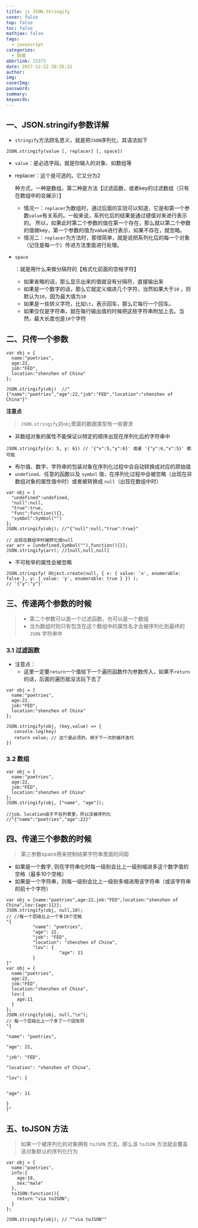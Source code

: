 ```yaml
---
title: js JSON.Stringify
cover: false
top: false
toc: false
mathjax: false
tags:
  - javascript
categories:
  - 前端
abbrlink: 23375
date: 2017-12-22 20:25:21
author:
img:
coverImg:
password:
summary:
keywords:
---
```


## 一、JSON.stringify参数详解

- `stringify`方法顾名思义，就是把`JSON`序列化，其语法如下

```
JSON.stringify(value [, replacer] [, space])
```

- `value`：是必选字段。就是你输入的对象、如数组等

- replacer：这个是可选的。它又分为2
  
  种方式，一种是数组，第二种是方法【过滤函数，或者key的过滤数组（只有在数组中的会展示）】

  - 情况一：`replacer`为数组时，通过后面的实验可以知道，它是和第一个参数`value`有关系的。一般来说，系列化后的结果是通过键值对来进行表示的。 所以，如果此时第二个参数的值在第一个存在，那么就以第二个参数的值做key，第一个参数的值为value进行表示，如果不存在，就忽略。
  - 情况二：`replacer`为方法时，那很简单，就是说把系列化后的每一个对象（记住是每一个）传进方法里面进行处理。
  
- ```
  space
  ```

  ：就是用什么来做分隔符的【格式化前面的空格字符】

  - 如果省略的话，那么显示出来的值就没有分隔符，直接输出来
  - 如果是一个数字的话，那么它就定义缩进几个字符，当然如果大于`10` ，则默认为`10`，因为最大值为`10`
  - 如果是一些转义字符，比如`\t`，表示回车，那么它每行一个回车。
  - 如果仅仅是字符串，就在每行输出值的时候把这些字符串附加上去。当然，最大长度也是`10`个字符

## 二、只传一个参数

```
var obj = {
  name:"poetries",
  age:22,
  job:"FED",
  location:"shenzhen of China"
};

JSON.stringify(obj)  //"{"name":"poetries","age":22,"job":"FED","location":"shenzhen of China"}"
```

**注意点**

> `JSON.stringify`对`obj`里面的数据类型有一些要求

- 非数组对象的属性不能保证以特定的顺序出现在序列化后的字符串中

```
JSON.stringify({x: 5, y: 6}) // '{"x":5,"y":6}' 或者 '{"y":6,"x":5}' 都可能
```

- 布尔值、数字、字符串的包装对象在序列化过程中会自动转换成对应的原始值
- `undefined`、任意的函数以及 `symbol` 值，在序列化过程中会被忽略（出现在非数组对象的属性值中时）或者被转换成 `null`（出现在数组中时）

```
var obj = {
  "undefined":undefined,
  "null":null,
  "true":true,
  "func":function(){},
  "symbol":Symbol("")
};
JSON.stringify(obj); //"{"null":null,"true":true}"

// 出现在数组中时被转化成null
var arr = [undefined,Symbol(""),function(){}];
JSON.stringify(arr); //[null,null,null]
```

- 不可枚举的属性会被忽略

```
JSON.stringify( Object.create(null, { x: { value: 'x', enumerable: false }, y: { value: 'y', enumerable: true } }) );
// '{"y":"y"}'
```

## 三、传递两个参数的时候

> - 第二个参数可以是一个过滤函数，也可以是一个数组
> - 当为数组时则只有包含在这个数组中的属性名才会被序列化到最终的 `JSON` 字符串中

### 3.1 过滤函数

- 注意点：
  - 这里一定要`return`一个值给下一个遍历函数作为参数传入，如果不`return`的话，后面的遍历就没法玩下去了

```
var obj = {
  name:"poetries",
  age:22,
  job:"FED",
  location:"shenzhen of China"
};

JSON.stringify(obj, (key,value) => {
   console.log(key)
   return value; // 这个是必须的，用于下一次的循环迭代
})
```

### 3.2 数组

```
var obj = {
  name:"poetries",
  age:22,
  job:"FED",
  location:"shenzhen of China"
};
JSON.stringify(obj, ["name", "age"]);

//job、location由于不在列表里，所以没被序列化
//"{"name":"poetries","age":22}"
```

## 四、传递三个参数的时候

> 第三参数space用来控制结果字符串里面的间距

- 如果是一个数字, 则在字符串化时每一级别会比上一级别缩进多这个数字值的空格（最多10个空格）
- 如果是一个字符串，则每一级别会比上一级别多缩进用该字符串（或该字符串的前十个字符）

```
var obj = {name:"poetries",age:22,job:"FED",location:"shenzhen of China",lov:{age:11}};
JSON.stringify(obj, null,10);
// //每一个层级比上一个多10个空格
"{
          "name": "poetries",
          "age": 22,
          "job": "FED",
          "location": "shenzhen of China",
          "lov": {
                    "age": 11
          }
}"
var obj = {
  name:"poetries",
  age:22,
  job:"FED",
  location:"shenzhen of China",
  lov:{
    age:11
  }
};
JSON.stringify(obj, null,"\n");
// 每一个层级比上一个多了一个回车符
"{

"name": "poetries",

"age": 22,

"job": "FED",

"location": "shenzhen of China",

"lov": {


"age": 11

}
}"
```

## 五、toJSON 方法

> 如果一个被序列化的对象拥有 `toJSON` 方法，那么该 `toJSON` 方法就会覆盖该对象默认的序列化行为

```
var obj = {
  name:"poetries",
  info:{
    age:18,
    sex:"male"
  },
  toJSON:function(){
    return "via toJSON";
  }
};

JSON.stringify(obj); // ""via toJSON""
```
